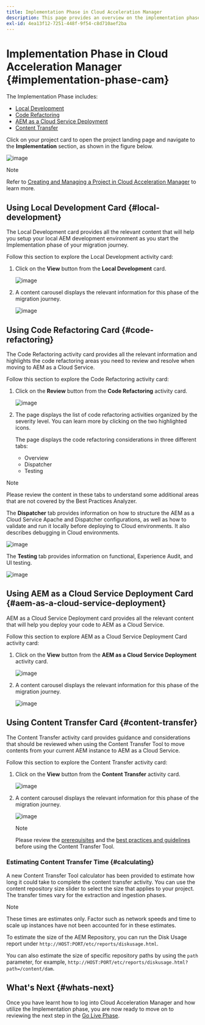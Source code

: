 ```yaml
---
title: Implementation Phase in Cloud Acceleration Manager
description: This page provides an overview on the implementation phase in Cloud Acceleration Manager.
exl-id: 4ea13f12-7251-448f-9f54-c8d710aef2ba
---
```

# Implementation Phase in Cloud Acceleration Manager {#implementation-phase-cam}

The Implementation Phase includes:

* [Local Development](#local-development)
* [Code Refactoring](#code-refactoring)
* [AEM as a Cloud Service Deployment](#aem-as-a-cloud-service-deployment)
* [Content Transfer](#content-transfer)


Click on your project card to open the project landing page and navigate to the **Implementation** section, as shown in the figure below.

   ![image](/help/move-to-cloud-service/cloud-acceleration-manager/assets/implementation-1.png)

   >[!NOTE]
   >Refer to [Creating and Managing a Project in Cloud Acceleration Manager](https://experienceleague.adobe.com/docs/experience-manager-cloud-service/moving/cloud-acceleration-manager/using-cam/getting-started-cam.html?lang=en#create-project) to learn more.


## Using Local Development Card {#local-development}

The Local Development card provides all the relevant content that will help you setup your local AEM development environment as you start the Implementation phase of your migration journey.

Follow this section to explore the Local Development activity card:

1. Click on the **View** button from the **Local Development** card.

   ![image](/help/move-to-cloud-service/cloud-acceleration-manager/assets/implementation-2.png)

1. A content carousel displays the relevant information for this phase of the migration journey.

   ![image](/help/move-to-cloud-service/cloud-acceleration-manager/assets/implementation-3.png)


## Using Code Refactoring Card {#code-refactoring}

The Code Refactoring activity card provides all the relevant information and highlights the code refactoring areas you need to review and resolve when moving to AEM as a Cloud Service.

Follow this section to explore the Code Refactoring activity card:

1. Click on the **Review** button from the **Code Refactoring** activity card.

   ![image](/help/move-to-cloud-service/cloud-acceleration-manager/assets/implementation-4.png)

1. The page displays the list of code refactoring activities organized by the severity level. You can learn more by clicking on the two highlighted icons. 

   The page displays the code refactoring considerations in three different tabs: 

   * Overview
   * Dispatcher
   * Testing

  >[!NOTE]
  >Please review the content in these tabs to understand some additional areas that are not covered by the Best Practices Analyzer.
   
   The **Dispatcher** tab provides information on how to structure the AEM as a Cloud Service Apache and Dispatcher configurations, as well as how to validate and run it locally before deploying to Cloud environments. It also describes debugging in Cloud environments.
   
   ![image](/help/move-to-cloud-service/cloud-acceleration-manager/assets/coderefactoring-2.png)

   The **Testing** tab provides information on functional, Experience Audit, and UI testing.
   
   ![image](/help/move-to-cloud-service/cloud-acceleration-manager/assets/coderefactoring-3.png)

   
## Using AEM as a Cloud Service Deployment Card {#aem-as-a-cloud-service-deployment}

AEM as a Cloud Service Deployment card provides all the relevant content that will help you deploy your code to AEM as a Cloud Service.

Follow this section to explore AEM as a Cloud Service Deployment Card activity card:

1. Click on the **View** button from the **AEM as a Cloud Service Deployment** activity card.

   ![image](/help/move-to-cloud-service/cloud-acceleration-manager/assets/implementation-6.png)

1. A content carousel displays the relevant information for this phase of the migration journey.

   ![image](/help/move-to-cloud-service/cloud-acceleration-manager/assets/aem-deployment-card.png)


## Using Content Transfer Card {#content-transfer}

The Content Transfer activity card provides guidance and considerations that should be reviewed when using the Content Transfer Tool to move contents from your current AEM instance to AEM as a Cloud Service.

Follow this section to explore the Content Transfer activity card:

1. Click on the **View** button from the **Content Transfer** activity card.

   ![image](/help/move-to-cloud-service/cloud-acceleration-manager/assets/implementation-8.png)

1. A content carousel displays the relevant information for this phase of the migration journey.

   ![image](/help/move-to-cloud-service/cloud-acceleration-manager/assets/content-transfertool-card.png)

   >[!NOTE]
   >Please review the [prerequisites](https://experienceleague.adobe.com/docs/experience-manager-cloud-service/moving/cloud-migration/content-transfer-tool/prerequisites-content-transfer-tool.html?lang=en) and the [best practices and guidelines](https://experienceleague.adobe.com/docs/experience-manager-cloud-service/moving/cloud-migration/content-transfer-tool/overview-content-transfer-tool.html?lang=en) before using the Content Transfer Tool.

### Estimating Content Transfer Time {#calculating}

A new Content Transfer Tool calculator has been provided to estimate how long it could take to complete the content transfer activity. You can use the content repository size slider to select the size that applies to your project. The transfer times vary for the extraction and ingestion phases. 

   >[!NOTE]
   >These times are estimates only. Factor such as network speeds and time to scale up instances have not been accounted for in these estimates.

To estimate the size of the AEM Repository, you can run the Disk Usage report under `http://HOST:PORT/etc/reports/diskusage.html`. 

You can also estimate the size of specific repository paths by using the `path` parameter, for example, `http://HOST:PORT/etc/reports/diskusage.html?path=/content/dam`.

## What's Next {#whats-next}

Once you have learnt how to log into Cloud Acceleration Manager and how utilize the Implementation phase, you are now ready to move on to reviewing the next step in the [Go Live Phase](https://experienceleague.adobe.com/docs/experience-manager-cloud-service/moving/cloud-acceleration-manager/using-cam/cam-golive-phase.html?lang=en).
